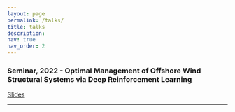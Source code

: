 ```yaml
---
layout: page
permalink: /talks/
title: talks
description: 
nav: true
nav_order: 2
---
```

### Seminar, 2022 - Optimal Management of Offshore Wind Structural Systems via Deep Reinforcement Learning 
[Slides](../assets/pdf/SeminarMoratoPablo_2022April19.pdf)

___
